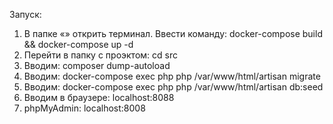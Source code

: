 Запуск:

1. В папке «» открить терминал. Ввести команду: docker-compose build && docker-compose up -d
2. Перейти в папку с проэктом: cd src
3. Вводим: composer dump-autoload
4. Вводим: docker-compose exec php php /var/www/html/artisan migrate
5. Вводим: docker-compose exec php php /var/www/html/artisan db:seed
6. Вводим в браузере: localhost:8088
7. phpMyAdmin: localhost:8008 
